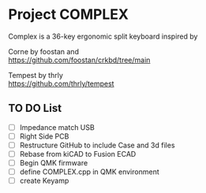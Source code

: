 # Project COMPLEX
Complex is a 36-key ergonomic split keyboard inspired by  

Corne by foostan and  
https://github.com/foostan/crkbd/tree/main

Tempest by thrly  
https://github.com/thrly/tempest

## TO DO List
- [ ] Impedance match USB
- [ ] Right Side PCB
- [ ] Restructure GitHub to include Case and 3d files
- [ ] Rebase from kiCAD to Fusion ECAD
- [ ] Begin QMK firmware
- [ ] define COMPLEX.cpp in QMK environment
- [ ] create Keyamp 
